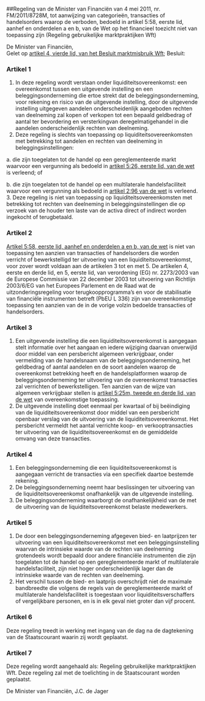<meta http-equiv='Content-Type' content='text/html; charset=utf-8' />

##Regeling van de Minister van Financiën van 4 mei 2011, nr. FM/2011/8728M, tot aanwijzing van categorieën, transacties of handelsorders waarop de verboden, bedoeld in artikel 5:58, eerste lid, aanhef en onderdelen a en b, van de Wet op het financieel toezicht niet van toepassing zijn (Regeling gebruikelijke marktpraktijken Wft)

De Minister van Financiën,  
Gelet op [artikel 4, vierde lid, van het Besluit marktmisbruik Wft](../../../../../../AMvB/besluit/marktmisbruik/wft/BWBR0020417/README.md);
Besluit:    

### Artikel  1  

1.  In deze regeling wordt verstaan onder liquiditeitsovereenkomst: een overeenkomst tussen een uitgevende instelling en een beleggingsonderneming die ertoe strekt dat de beleggingsonderneming, voor rekening en risico van de uitgevende instelling, door de uitgevende instelling uitgegeven aandelen onderscheidenlijk aangeboden rechten van deelneming zal kopen of verkopen tot een bepaald geldbedrag of aantal ter bevordering en versterkingvan deregelmatigehandel in die aandelen onderscheidenlijk rechten van deelneming.   
2.  Deze regeling is slechts van toepassing op liquiditeitsovereenkomsten met betrekking tot aandelen en rechten van deelneming in beleggingsinstellingen: 

a. die zijn toegelaten tot de handel op een gereglementeerde markt waarvoor een vergunning als bedoeld in [artikel 5:26, eerste lid, van de wet](../../../../../../wet/wet/op/het/financieel/toezicht/BWBR0020368/README.md) is verleend; of  

b. die zijn toegelaten tot de handel op een multilaterale handelsfaciliteit waarvoor een vergunning als bedoeld in [artikel 2:96 van de wet](../../../../../../wet/wet/op/het/financieel/toezicht/BWBR0020368/README.md) is verleend.     
3.  Deze regeling is niet van toepassing op liquiditeitsovereenkomsten met betrekking tot rechten van deelneming in beleggingsinstellingen die op verzoek van de houder ten laste van de activa direct of indirect worden ingekocht of terugbetaald.  

### Artikel  2  

[Artikel 5:58, eerste lid, aanhef en onderdelen a en b, van de wet](../../../../../../wet/wet/op/het/financieel/toezicht/BWBR0020368/README.md) is niet van toepassing ten aanzien van transacties of handelsorders die worden verricht of bewerkstelligd ter uitvoering van een liquiditeitsovereenkomst, voor zover wordt voldaan aan de artikelen 3 tot en met 5. De artikelen 4, eerste en derde lid, en 5, eerste lid, van verordening (EG) nr. 2273/2003 van de Europese Commissie van 22 december 2003 tot uitvoering van Richtlijn 2003/6/EG van het Europees Parlement en de Raad wat de uitzonderingsregeling voor terugkoopprogramma’s en voor de stabilisatie van financiële instrumenten betreft (PbEU L 336) zijn van overeenkomstige toepassing ten aanzien van de in de vorige volzin bedoelde transacties of handelsorders. 

### Artikel  3  

1.  Een uitgevende instelling die een liquiditeitsovereenkomst is aangegaan stelt informatie over het aangaan en iedere wijziging daarvan onverwijld door middel van een persbericht algemeen verkrijgbaar, onder vermelding van de handelsnaam van de beleggingsonderneming, het geldbedrag of aantal aandelen en de soort aandelen waarop de overeenkomst betrekking heeft en de handelsplatformen waarop de beleggingsonderneming ter uitvoering van de overeenkomst transacties zal verrichten of bewerkstelligen. Ten aanzien van de wijze van algemeen verkrijgbaar stellen is [artikel 5:25m, tweede en derde lid, van de wet](../../../../../../wet/wet/op/het/financieel/toezicht/BWBR0020368/README.md) van overeenkomstige toepassing.   
2.  De uitgevende instelling doet eenmaal per kwartaal of bij beëindiging van de liquiditeitsovereenkomst door middel van een persbericht openbaar verslag van de uitvoering van de liquiditeitsovereenkomst. Het persbericht vermeldt het aantal verrichte koop- en verkooptransacties ter uitvoering van de liquiditeitsovereenkomst en de gemiddelde omvang van deze transacties.  

### Artikel  4  

1.  Een beleggingsonderneming die een liquiditeitsovereenkomst is aangegaan verricht de transacties via een specifiek daartoe bestemde rekening.   
2.  De beleggingsonderneming neemt haar beslissingen ter uitvoering van de liquiditeitsovereenkomst onafhankelijk van de uitgevende instelling.   
3.  De beleggingsonderneming waarborgt de onafhankelijkheid van de met de uitvoering van de liquiditeitsovereenkomst belaste medewerkers.  

### Artikel  5  

1.  De door een beleggingsonderneming afgegeven bied- en laatprijzen ter uitvoering van een liquiditeitsovereenkomst met een beleggingsinstelling waarvan de intrinsieke waarde van de rechten van deelneming grotendeels wordt bepaald door andere financiële instrumenten die zijn toegelaten tot de handel op een gereglementeerde markt of multilaterale handelsfaciliteit, zijn niet hoger onderscheidenlijk lager dan de intrinsieke waarde van de rechten van deelneming.   
2.  Het verschil tussen de bied- en laatprijs overschrijdt niet de maximale bandbreedte die volgens de regels van de gereglementeerde markt of multilaterale handelsfaciliteit is toegestaan voor liquiditeitsverschaffers of vergelijkbare personen, en is in elk geval niet groter dan vijf procent.  

### Artikel  6  

Deze regeling treedt in werking met ingang van de dag na de dagtekening van de Staatscourant waarin zij wordt geplaatst. 

### Artikel  7  

Deze regeling wordt aangehaald als: Regeling gebruikelijke marktpraktijken Wft. 
Deze regeling zal met de toelichting in de Staatscourant worden geplaatst.  

De 
Minister van Financiën,
J.C. de Jager     
